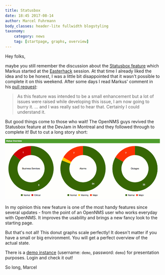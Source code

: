 ```yaml
---
title: Statusbox
date: 18:45 2017-08-14
author: Marcel Fuhrmann
body_classes: header-lite fullwidth blogstyling
taxonomy:
    category: news
    tag: [startpage, graphs, overview]
---
```


Hey folks,

maybe you still remember the discussion about the [Statusbox feature](https://wiki.opennms.org/wiki/DevProjects/Status_Box) which Markus started at the [Easterhack](https://www.opennms.org/en/blog/2017-05-11-easterhack-review) session.
At that time I already liked the idea and to be honest, I was a little bit disappointed that it wasn't possible to complete it on this weekend.
After some days I read Markus' comment in his [pull request](https://github.com/OpenNMS/opennms/pull/1483):
> As this feature was intended to be a small enhancement but a lot of issues were raised while developing this issue, I am now going to burry it.
... and I was really sad to hear that.
Certainly I could understand it.

But good things come to those who wait!
The OpenNMS guys revived the Statusbox feature at the DevJam in Montreal and they followed through to complete it!
But to cut a long story short:

![donut](donuts.gif)

In my opinion this new feature is one of the most handy features since several updates - from the point of an OpenNMS user who works everyday with OpenNMS.
It improves the usability and brings a new fancy look to the starting page.

But that's not all!
This donut graphs scale perfectly!
It doesn't matter if you have a small or big environment.
You will get a perfect overview of the actual state.

There is a [demo instance](https://demo.opennms.eu) (username: `demo`, password: `demo`) for presentation purposes.
Login and check it out!

So long,
Marcel
